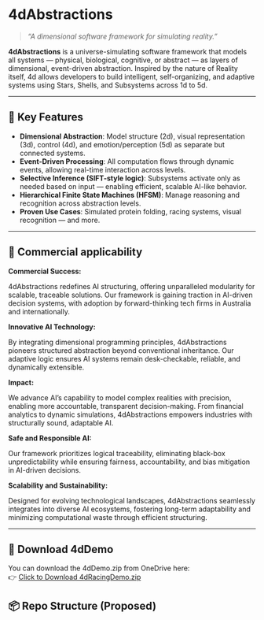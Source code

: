 # 4dAbstractions

> *“A dimensional software framework for simulating reality.”*

**4dAbstractions** is a universe-simulating software framework that models all systems — physical, biological, cognitive, or abstract — as layers of dimensional, event-driven abstraction. Inspired by the nature of Reality itself, 4d allows developers to build intelligent, self-organizing, and adaptive systems using Stars, Shells, and Subsystems across 1d to 5d.

---

## 🧠 Key Features

- **Dimensional Abstraction**: Model structure (2d), visual representation (3d), control (4d), and emotion/perception (5d) as separate but connected systems.
- **Event-Driven Processing**: All computation flows through dynamic events, allowing real-time interaction across levels.
- **Selective Inference (SIFT-style logic)**: Subsystems activate only as needed based on input — enabling efficient, scalable AI-like behavior.
- **Hierarchical Finite State Machines (HFSM)**: Manage reasoning and recognition across abstraction levels.
- **Proven Use Cases**: Simulated protein folding, racing systems, visual recognition — and more.

---
## 🧠 Commercial applicability

**Commercial Success:**

4dAbstractions redefines AI structuring, offering unparalleled modularity for scalable, traceable solutions. Our framework is gaining traction in AI-driven decision systems, with adoption by forward-thinking tech firms in Australia and internationally.

**Innovative AI Technology:**

By integrating dimensional programming principles, 4dAbstractions pioneers structured abstraction beyond conventional inheritance. Our adaptive logic ensures AI systems remain desk-checkable, reliable, and dynamically extensible.

**Impact:**

We advance AI’s capability to model complex realities with precision, enabling more accountable, transparent decision-making. From financial analytics to dynamic simulations, 4dAbstractions empowers industries with structurally sound, adaptable AI.

**Safe and Responsible AI:**

Our framework prioritizes logical traceability, eliminating black-box unpredictability while ensuring fairness, accountability, and bias mitigation in AI-driven decisions.

**Scalability and Sustainability:**

Designed for evolving technological landscapes, 4dAbstractions seamlessly integrates into diverse AI ecosystems, fostering long-term adaptability and minimizing computational waste through efficient structuring.

---
## 🔽 Download 4dDemo

You can download the 4dDemo.zip from OneDrive here:  
👉 [Click to Download 4dRacingDemo.zip](https://1drv.ms/u/s!AkkAzGDByUeBrKhC3XVcUtE6dRZM_Q?e=J7P7NV)
## 📦 Repo Structure (Proposed)

